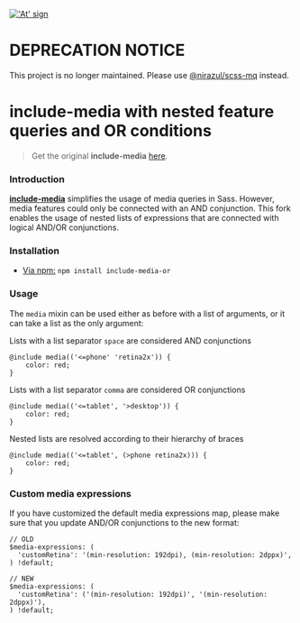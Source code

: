 <a href="http://include-media.com">!['At' sign](http://include-media.com/assets/images/logo.png)</a>

# DEPRECATION NOTICE
This project is no longer maintained.
Please use [@nirazul/scss-mq](https://github.com/nirazul/scss-mq) instead.

# include-media with nested feature queries and OR conditions

> Get the original **include-media** [here](https://github.com/eduardoboucas/include-media).

### Introduction

[**include-media**](https://github.com/eduardoboucas/include-media) simplifies the usage of media queries in Sass. However, media features could only be connected with an AND conjunction.
This fork enables the usage of nested lists of expressions that are connected with logical AND/OR conjunctions.

### Installation

- [Via npm:](https://www.npmjs.com/package/include-media-or) `npm install include-media-or`

### Usage

The `media` mixin can be used either as before with a list of arguments, or it can take a list as the only argument:

Lists with a list separator `space` are considered AND conjunctions

```
@include media(('<=phone' 'retina2x')) {
    color: red;
}
```

Lists with a list separator `comma` are considered OR conjunctions

```
@include media(('<=tablet', '>desktop')) {
    color: red;
}
```

Nested lists are resolved according to their hierarchy of braces

```
@include media(('<=tablet', (>phone retina2x))) {
    color: red;
}
```


### Custom media expressions

If you have customized the default media expressions map, please make sure that you update AND/OR conjunctions to the new format:

```
// OLD
$media-expressions: (
  'customRetina': '(min-resolution: 192dpi), (min-resolution: 2dppx)',
) !default;

// NEW
$media-expressions: (
  'customRetina': ('(min-resolution: 192dpi)', '(min-resolution: 2dppx)'),
) !default;
```
